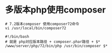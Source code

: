 # 多版本php使用composer
```shell
# 7.2版本composer 使用composer72命令
vi /usr/local/bin/composer72
```

```shell
#!/bin/bash
# 就是 php对应版本路径 + composer.phar路径 + $*
/www/server/php/72/bin/php /usr/bin/composer $*
```
